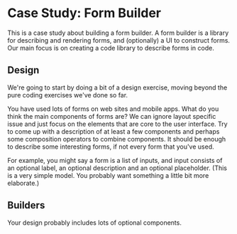 # Case Study: Form Builder

This is a case study about building a form builder. A form builder is a library for describing and rendering forms, and (optionally) a UI to construct forms. Our main focus is on creating a code library to describe forms in code.


## Design

We're going to start by doing a bit of a design exercise, moving beyond the pure coding exercises we've done so far.

You have used lots of forms on web sites and mobile apps. What do you think the main components of forms are? We can ignore layout specific issue and just focus on the elements that are core to the user interface. Try to come up with a description of at least a few components and perhaps some composition operators to combine components. It should be enough to describe some interesting forms, if not every form that you've used.

For example, you might say a form is a list of inputs, and input consists of an optional label, an optional description and an optional placeholder. (This is a very simple model. You probably want something a little bit more elaborate.)


## Builders

Your design probably includes lots of optional components.
